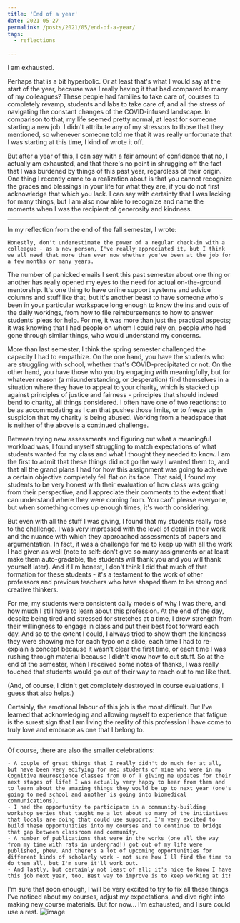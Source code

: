 ```yaml
---
title: 'End of a year'
date: 2021-05-27
permalink: /posts/2021/05/end-of-a-year/
tags:
  - reflections
  
---
```


I am exhausted.

Perhaps that is a bit hyperbolic. Or at least that's what I would say at the start of the year, because was I really having it that bad compared to many of my colleagues? These people had families to take care of, courses to completely revamp, students and labs to take care of, and all the stress of navigating the constant changes of the COVID-infused landscape. In comparison to that, my life seemed pretty normal, at least for someone starting a new job. I didn't attribute any of my stressors to those that they mentioned, so whenever someone told me that it was really unfortunate that I was starting at this time, I kind of wrote it off.

But after a year of this, I can say with a fair amount of confidence that no, I actually am exhausted, and that there's no point in shrugging off the fact that I was burdened by things of this past year, regardless of their origin. One thing I recently came to a realization about is that you cannot recognize the graces and blessings in your life for what they are, if you do not first acknowledge that which you lack. I can say with certainty that I was lacking for many things, but I am also now able to recognize and name the moments when I was the recipient of generosity and kindness. 

-----

In my reflection from the end of the fall semester, I wrote:

	Honestly, don't underestimate the power of a regular check-in with a colleague - as a new person, I've really appreciated it, but I think we all need that more than ever now whether you've been at the job for a few months or many years.
	
The number of panicked emails I sent this past semester about one thing or another has really opened my eyes to the need for actual on-the-ground mentorship. It's one thing to have online support systems and advice columns and stuff like that, but it's another beast to have someone who's been in your particular workspace long enough to know the ins and outs of the daily workings, from how to file reimbursements to how to answer students' pleas for help. For me, it was more than just the practical aspects; it was knowing that I had people on whom I could rely on, people who had gone through similar things, who would understand my concerns.

More than last semester, I think the spring semester challenged the capacity I had to empathize. On the one hand, you have the students who are struggling with school, whether that's COVID-precipitated or not. On the other hand, you have those who you try engaging with meaningfully, but for whatever reason (a misunderstanding, or desperation) find themselves in a situation where they have to appeal to your charity, which is stacked up against principles of justice and fairness - principles that should indeed bend to charity, all things considered. I often have one of two reactions: to be as accommodating as I can that pushes those limits, or to freeze up in suspicion that my charity is being abused. Working from a headspace that is neither of the above is a continued challenge.

Between trying new assessments and figuring out what a meaningful workload was, I found myself struggling to match expectations of what students wanted for my class and what I thought they needed to know. I am the first to admit that these things did not go the way I wanted them to, and that all the grand plans I had for how this assignment was going to achieve a certain objective completely fell flat on its face. That said, I found my students to be very honest with their evaluation of how class was going from their perspective, and I appreciate their comments to the extent that I can understand where they were coming from. You can't please everyone, but when something comes up enough times, it's worth considering.

But even with all the stuff I was giving, I found that my students really rose to the challenge. I was very impressed with the level of detail in their work and the nuance with which they approached assessments of papers and argumentation. In fact, it was a challenge for me to keep up with all the work I had given as well (note to self: don't give so many assignments or at least make them auto-gradable, the students will thank you and you will thank yourself later). And if I'm honest, I don't think I did that much of that formation for these students - it's a testament to the work of other professors and previous teachers who have shaped them to be strong and creative thinkers. 

For me, my students were consistent daily models of why I was there, and how much I still have to learn about this profession. At the end of the day, despite being tired and stressed for stretches at a time, I drew strength from their willingness to engage in class and put their best foot forward each day. And so to the extent I could, I always tried to show them the kindness they were showing me for each typo on a slide, each time I had to re-explain a concept because it wasn't clear the first time, or each time I was rushing through material because I didn't know how to cut stuff. So at the end of the semester, when I received some notes of thanks, I was really touched that students would go out of their way to reach out to me like that. 

(And, of course, I didn't get completely destroyed in course evaluations, I guess that also helps.)

Certainly, the emotional labour of this job is the most difficult. But I've learned that acknowledging and allowing myself to experience that fatigue is the surest sign that I am living the reality of this profession I have come to truly love and embrace as one that I belong to. 

-----

Of course, there are also the smaller celebrations:

	- A couple of great things that I really didn't do much for at all, but have been very edifying for me: students of mine who were in my Cognitive Neuroscience classes from U of T giving me updates for their next stages of life! I was actually very happy to hear from them and to learn about the amazing things they would be up to next year (one's going to med school and another is going into biomedical communications). 
	- I had the opportunity to participate in a community-building workshop series that taught me a lot about so many of the initiatives that locals are doing that could use support. I'm very excited to build these opportunities into my courses and to continue to bridge that gap between classroom and community.
	- A number of publications that were in the works (one all the way from my time with rats in undergrad!) got out of my life were published, phew. And there's a lot of upcoming opportunities for different kinds of scholarly work - not sure how I'll find the time to do them all, but I'm sure it'll work out.
	- And lastly, but certainly not least of all: it's nice to know I have this job next year, too. Best way to improve is to keep working at it! 

I'm sure that soon enough, I will be very excited to try to fix all these things I've noticed about my courses, adjust my expectations, and dive right into making new course materials. But for now... I'm exhausted, and I sure could use a rest.
![image](https://user-images.githubusercontent.com/31254123/119861610-931ef580-bee5-11eb-8526-84856ff5ea87.png)
